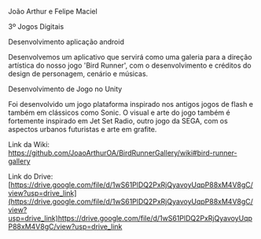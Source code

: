 João Arthur e Felipe Maciel

3º Jogos Digitais

Desenvolvimento aplicação android

Desenvolvemos um aplicativo que servirá como uma galeria para a direção artística do nosso jogo 'Bird Runner', com o desenvolvimento e créditos do design de personagem, cenário e músicas.

Desenvolvimento de Jogo no Unity

Foi desenvolvido um jogo plataforma inspirado nos antigos jogos de flash e também em clássicos como Sonic. O visual e arte do jogo também é fortemente inspirado em Jet Set Radio, outro jogo da SEGA, com os aspectos urbanos futuristas e arte em grafite.

Link da Wiki: https://github.com/JoaoArthurOA/BirdRunnerGallery/wiki#bird-runner-gallery

Link do Drive: [https://drive.google.com/file/d/1wS61PlDQ2PxRjQyavoyUqpP88xM4V8gC/view?usp=drive_link](https://drive.google.com/file/d/1wS61PlDQ2PxRjQyavoyUqpP88xM4V8gC/view?usp=drive_link)https://drive.google.com/file/d/1wS61PlDQ2PxRjQyavoyUqpP88xM4V8gC/view?usp=drive_link
